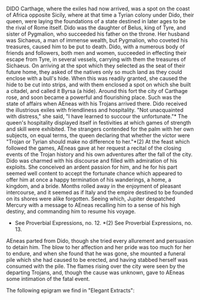 DIDO
  Carthage, where the exiles had now arrived, was a spot on the
  coast of Africa opposite Sicily, where at that time a Tyrian colony
  under Dido, their queen, were laying the foundations of a state
  destined in later ages to be the rival of Rome itself. Dido was the
  daughter of Belus, king of Tyre, and sister of Pygmalion, who
  succeeded his father on the throne. Her husband was Sichaeus, a man of
  immense wealth, but Pygmalion, who coveted his treasures, caused him
  to be put to death. Dido, with a numerous body of friends and
  followers, both men and women, succeeded in effecting their escape
  from Tyre, in several vessels, carrying with them the treasures of
  Sichaeus. On arriving at the spot which they selected as the seat of
  their future home, they asked of the natives only so much land as they
  could enclose with a bull's hide. When this was readily granted, she
  caused the hide to be cut into strips, and with them enclosed a spot
  on which she built a citadel, and called it Byrsa (a hide). Around
  this fort the city of Carthage rose, and soon became a powerful and
  flourishing place.
  Such was the state of affairs when AEneas with his Trojans arrived
  there. Dido received the illustrious exiles with friendliness and
  hospitality. "Not unacquainted with distress," she said, "I have
  learned to succour the unfortunate."* The queen's hospitality
  displayed itself in festivities at which games of strength and skill
  were exhibited. The strangers contended for the palm with her own
  subjects, on equal terms, the queen declaring that whether the
  victor were "Trojan or Tyrian should make no difference to her."*(2)
  At the feast which followed the games, AEneas gave at her request a
  recital of the closing events of the Trojan history and his own
  adventures after the fall of the city. Dido was charmed with his
  discourse and filled with admiration of his exploits. She conceived an
  ardent passion for him, and he for his part seemed well content to
  accept the fortunate chance which appeared to offer him at once a
  happy termination of his wanderings, a home, a kingdom, and a bride.
  Months rolled away in the enjoyment of pleasant intercourse, and it
  seemed as if Italy and the empire destined to be founded on its shores
  were alike forgotten. Seeing which, Jupiter despatched Mercury with
  a message to AEneas recalling him to a sense of his high destiny,
  and commanding him to resume his voyage.

  * See Proverbial Expressions, no. 12.
  *(2) See Proverbial Expressions, no. 13.

  AEneas parted from Dido, though she tried every allurement and
  persuasion to detain him. The blow to her affection and her pride
  was too much for her to endure, and when she found that he was gone,
  she mounted a funeral pile which she had caused to be erected, and
  having stabbed herself was consumed with the pile. The flames rising
  over the city were seen by the departing Trojans, and, though the
  cause was unknown, gave to AEneas some intimation of the fatal event.

  The following epigram we find in "Elegant Extracts":
